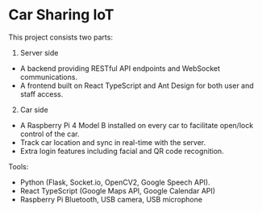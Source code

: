 # Car Sharing IoT

This project consists two parts: 

1. Server side
  - A backend providing RESTful API endpoints and WebSocket communications.
  - A frontend built on React TypeScript and Ant Design for both user and staff access.
2. Car side
  - A Raspberry Pi 4 Model B installed on every car to facilitate open/lock control of the car.
  - Track car location and sync in real-time with the server.
  - Extra login features including facial and QR code recognition.
  
Tools:

- Python (Flask, Socket.io, OpenCV2, Google Speech API).
- React TypeScript (Google Maps API, Google Calendar API)
- Raspberry Pi Bluetooth, USB camera, USB microphone
